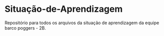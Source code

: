 # Situação-de-Aprendizagem
Repositório para todos os arquivos da situação de aprendizagem da equipe barco poggers - 2B.
